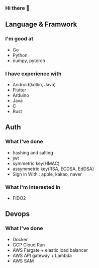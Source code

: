 ### Hi there 👋

## Language & Framwork
### I'm good at
- Go
- Python
- numpy, pytorch
### I have experience with
- Android(kotlin, Java)
- Flutter
- Arduino
- Java
- C
- Rust
## Auth
### What I've done
- hashing and salting
- jwt
- symmetric key(HMAC)
- assymmetric key(RSA, ECDSA, EdDSA)
- Sign in With : apple, kakao, naver
### What I'm interested in
- FIDO2
## Devops
### What I've done
- Docker
- GCP Cloud Run
- AWS Fargate + elastic load balancer
- AWS API gateway + Lambda
- AWS SAM
